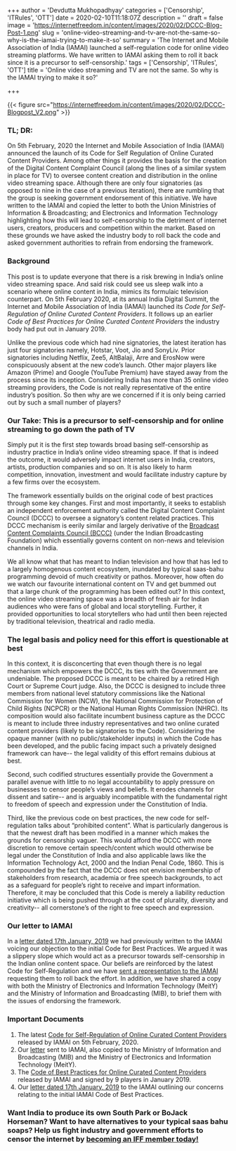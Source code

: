 +++
author = 'Devdutta Mukhopadhyay'
categories = ['Censorship', 'ITRules', 'OTT']
date = 2020-02-10T11:18:07Z
description = ''
draft = false
image = 'https://internetfreedom.in/content/images/2020/02/DCCC-Blog-Post-1.png'
slug = 'online-video-streaming-and-tv-are-not-the-same-so-why-is-the-iamai-trying-to-make-it-so'
summary = 'The Internet and Mobile Association of India (IAMAI) launched a self-regulation code for online video streaming platforms. We have written to IAMAI asking them to roll it back since it is a precursor to self-censorship.'
tags = ['Censorship', 'ITRules', 'OTT']
title = 'Online video streaming and TV are not the same. So why is the IAMAI trying to make it so?'

+++


{{< figure src="https://internetfreedom.in/content/images/2020/02/DCCC-Blogpost_V2.png" >}}

### TL; DR:

On 5th February, 2020 the Internet and Mobile Association of India (IAMAI) announced the launch of its Code for Self Regulation of Online Curated Content Providers. Among other things it provides the basis for the creation of the Digital Content Complaint Council (along the lines of a similar system in place for TV) to oversee content creation and distribution in the online video streaming space. Although there are only four signatories (as opposed to nine in the case of a previous iteration), there are rumbling that the group is seeking government endorsement of this initiative. We have written to the IAMAI and copied the letter to both the Union Ministries of Information & Broadcasting; and Electronics and Information Technology highlighting how this will lead to self-censorship to the detriment of internet users, creators, producers and competition within the market. Based on these grounds we have asked the industry body to roll back the code and asked government authorities to refrain from endorsing the framework.

### Background

This post is to update everyone that there is a risk brewing in India’s online video streaming space. And said risk could see us sleep walk into a scenario where online content in India, mimics its formulaic television counterpart. On 5th February 2020, at its annual India Digital Summit, the Internet and Mobile Association of India (IAMAI) launched its _Code for Self-Regulation of Online Curated Content Providers_. It follows up an earlier _Code of Best Practices for Online Curated Content Providers_ the industry body had  put out in January 2019.

Unlike the previous code which had nine signatories, the latest iteration has just four signatories namely, Hotstar, Voot, Jio and SonyLiv. Prior signatories including Netflix, Zee5, AltBalaji, Arre and ErosNow were conspicuously absent at the new code’s launch. Other major players like Amazon (Prime) and Google (YouTube Premium) have stayed away from the process since its inception. Considering India has more than 35 online video streaming providers, the Code is not really representative of the entire industry’s position. So then why are we concerned if it is only being carried out by such a small number of players?

### Our Take: This is a precursor to self-censorship and for online streaming to go down the path of TV

Simply put it is the first step towards broad basing self-censorship as industry practice in India’s online video streaming space. If that is indeed the outcome, it would adversely impact internet users in India, creators, artists, production companies and so on. It is also likely to harm competition, innovation, investment and would facilitate industry capture by a few firms over the ecosystem.

The framework essentially builds on the original code of best practices through some key changes. First and most importantly, it seeks to establish an independent enforcement authority called the Digital Content Complaint Council (DCCC) to oversee a signatory’s content related practices. This DCCC mechanism is eerily similar and largely derivative of the [Broadcast Content Complaints Council (BCCC)](https://www.ibfindia.com/sites/default/files/Guidelines--Term%20of%20broadcas%20changes.pdf) (under the Indian Broadcasting Foundation) which essentially governs content on non-news and television channels in India.

We all know what that has meant to Indian television and how that has led to a largely homogenous content ecosystem, inundated by typical saas-bahu programming devoid of much creativity or pathos. Moreover, how often do we watch our favourite international content on TV and get bummed out that a large chunk of the programming has been edited out? In this context, the online video streaming space was a breadth of fresh air for Indian audiences who were fans of global and local storytelling. Further, it provided opportunities to local storytellers who had until then been rejected by traditional television, theatrical and radio media.

### The legal basis and policy need for this effort is questionable at best

In this context, it is disconcerting that even though there is no legal mechanism which empowers the DCCC, its ties with the Government are undeniable. The proposed DCCC is meant to be chaired by a retired High Court or Supreme Court judge. Also, the DCCC is designed to include three members from national level statutory commissions like the National Commission for Women (NCW), the National Commission for Protection of Child Rights (NCPCR)  or the National Human Rights Commission (NHRC). Its composition would also facilitate incumbent business capture as the DCCC is meant to include three industry representatives and two online curated content providers (likely to be signatories to the Code). Considering the opaque manner (with no public/stakeholder inputs) in which the Code has been developed, and the public facing impact such a privately designed framework can have-- the legal validity of this effort remains dubious at best.

Second, such codified structures essentially provide the Government a parallel avenue with little to no legal accountability to apply pressure on businesses to censor people’s views and beliefs. It erodes channels for dissent and satire-- and is arguably incompatible with the fundamental right to freedom of speech and expression under the Constitution of India.

Third, like the previous code on best practices, the new code for self-regulation talks about “prohibited content”. What is particularly dangerous is that the newest draft has been modified in a manner which makes the grounds for censorship vaguer. This would afford the DCCC with more discretion to remove certain speech/content which would otherwise be legal under the Constitution of India and also applicable laws like the Information Technology Act, 2000 and the Indian Penal Code, 1860.  This is compounded by the fact that the DCCC does not envision membership of stakeholders from research, academia or free speech backgrounds, to act as a safeguard for people’s right to receive and impart information. Therefore, it may be concluded that this Code is merely a liability reduction initiative which is being pushed through at the cost of plurality, diversity and creativity-- all cornerstone’s of the right to free speech and expression.

### Our letter to IAMAI

In a [letter dated 17th January, 2019](https://drive.google.com/file/d/0B9LKE-1DkhtFY3ZWWXpRdnRuVEpwWmMzYW1kR21yejA3d2g0/view) we had previously written to the IAMAI voicing our objection to the initial Code for Best Practices. We argued it was a slippery slope which would act as a precursor towards self-censorship in the Indian online content space. Our beliefs are reinforced by the latest Code for Self-Regulation and we have [sent a representation to the IAMAI](https://drive.google.com/file/d/1b3eJQghsUwOJEYU1ri0ah2roO0BVSju0/view?usp=sharing) requesting them to roll back the effort. In addition, we have shared a copy with both the Ministry of Electronics and Information Technology (MeitY) and the Ministry of Information and Broadcasting (MIB), to brief them with the issues of endorsing the framework.

### Important Documents

1. The latest [Code for Self-Regulation of Online Curated Content Providers](https://www.medianama.com/wp-content/uploads/IAMAI-Digital-Content-Complaint-Council-NEW.pdf) released by IAMAI on 5th February, 2020.
2. Our [letter](https://drive.google.com/file/d/1b3eJQghsUwOJEYU1ri0ah2roO0BVSju0/view?usp=sharing) sent to IAMAI, also copied to the Ministry of Information and Broadcasting (MIB) and the Ministry of Electronics and Information Technology (MeitY).
3. The [Code of Best Practices for Online Curated Content Providers](https://www.viacom18.com/pdfs/Self-Regulation_of_Online_Curated_Content_Providers.pdf) released by IAMAI and signed by 9 players in January 2019.
4. Our [letter dated 17th January, 2019](https://drive.google.com/file/d/0B9LKE-1DkhtFY3ZWWXpRdnRuVEpwWmMzYW1kR21yejA3d2g0/view) to the IAMAI outlining our concerns relating to the initial IAMAI Code of Best Practices.

### Want India to produce its own South Park or BoJack Horseman? Want to have alternatives to your typical saas bahu soaps? Help us fight industry and government efforts to censor the internet by [becoming an IFF member today!](https://internetfreedom.in/donate/)

